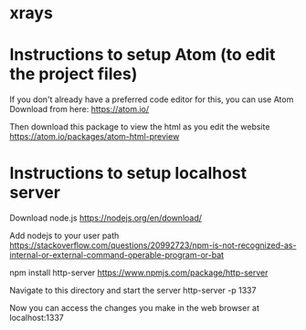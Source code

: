 # xrays


# Instructions to setup Atom (to edit the project files)
If you don't already have a preferred code editor for this, you can use Atom
Download from here: https://atom.io/

Then download this package to view the html as you edit the website
https://atom.io/packages/atom-html-preview

# Instructions to setup localhost server

Download node.js
https://nodejs.org/en/download/

Add nodejs to your user path
https://stackoverflow.com/questions/20992723/npm-is-not-recognized-as-internal-or-external-command-operable-program-or-bat

npm install http-server
https://www.npmjs.com/package/http-server

Navigate to this directory and start the server
http-server -p 1337

Now you can access the changes you make in the web browser at localhost:1337
